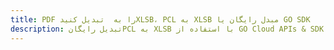 ---title: PDF را به  تبدیل کنیدXLSB، PCL به XLSB مبدل رایگان یا GO SDKdescription: تبدیل رایگانPCL به XLSB با استفاده از GO Cloud APIs & SDK همچنین اسناد PDF را در Cloud ایجاد، ویرایش و رندر کنید.---